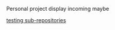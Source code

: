 Personal project display incoming maybe

<a href="GuavTek.github.io/testing"> testing sub-repositories </a>
